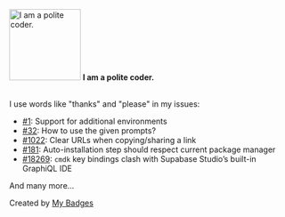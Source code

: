 <img src="https://my-badges.github.io/my-badges/polite-coder.png" alt="I am a polite coder." title="I am a polite coder." width="128">
<strong>I am a polite coder.</strong>
<br><br>

I use words like "thanks" and "please" in my issues:

- <a href="https://github.com/sindresorhus/node-env-webpack-plugin/issues/1">#1</a>: Support for additional environments
- <a href="https://github.com/enquirer/enquirer/issues/32">#32</a>: How to use the given prompts?
- <a href="https://github.com/florisboard/florisboard/issues/1022">#1022</a>: Clear URLs when copying/sharing a link
- <a href="https://github.com/weiran-zsd/dts-cli/issues/181">#181</a>: Auto-installation step should respect current package manager
- <a href="https://github.com/supabase/supabase/issues/18269">#18269</a>: `cmdk` key bindings clash with Supabase Studio’s built-in GraphiQL IDE

 And many more...


Created by <a href="https://github.com/my-badges/my-badges">My Badges</a>